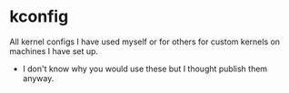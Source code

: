 # kconfig
All kernel configs I have used myself or for others for custom kernels on machines I have set up.
- I don't know why you would use these but I thought publish them anyway.
